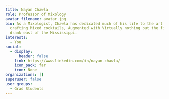 ```yaml
---
title: Nayan Chawla
role: Professor of Mixology
avatar_filename: avatar.jpg
bio: As a Mixologist, Chawla has dedicated much of his life to the art of
  crafting Mixed cocktails, Augmented with Virtually nothing but the finest
  drank east of the Mississippi.
interests:
  - You
social:
  - display:
      header: false
    link: https://www.linkedin.com/in/nayan-chawla/
    icon_pack: far
    icon: None
organizations: []
superuser: false
user_groups:
  - Grad Students
---
```

